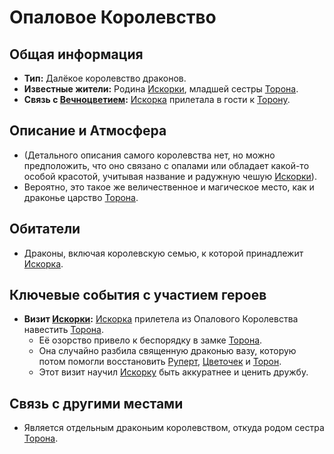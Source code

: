 # Опаловое Королевство

## Общая информация
- **Тип:** Далёкое королевство драконов.
- **Известные жители:** Родина [Искорки](characters/relatives/iskorka_sestra_torona.md), младшей сестры [Торона](characters/main_heroes/toron.md).
- **Связь с [Вечноцветием](places/vechnotsvetie_korolevstvo.md):** [Искорка](characters/relatives/iskorka_sestra_torona.md) прилетала в гости к [Торону](characters/main_heroes/toron.md).

## Описание и Атмосфера
- (Детального описания самого королевства нет, но можно предположить, что оно связано с опалами или обладает какой-то особой красотой, учитывая название и радужную чешую [Искорки](characters/relatives/iskorka_sestra_torona.md)).
- Вероятно, это такое же величественное и магическое место, как и драконье царство [Торона](characters/main_heroes/toron.md).

## Обитатели
- Драконы, включая королевскую семью, к которой принадлежит [Искорка](characters/relatives/iskorka_sestra_torona.md).

## Ключевые события с участием героев
- **Визит [Искорки](characters/relatives/iskorka_sestra_torona.md):** [Искорка](characters/relatives/iskorka_sestra_torona.md) прилетела из Опалового Королевства навестить [Торона](characters/main_heroes/toron.md).
    - Её озорство привело к беспорядку в замке [Торона](characters/main_heroes/toron.md).
    - Она случайно разбила священную драконью вазу, которую потом помогли восстановить [Руперт](characters/main_heroes/rupert.md), [Цветочек](characters/main_heroes/cvetochek.md) и [Торон](characters/main_heroes/toron.md).
    - Этот визит научил [Искорку](characters/relatives/iskorka_sestra_torona.md) быть аккуратнее и ценить дружбу.

## Связь с другими местами
- Является отдельным драконьим королевством, откуда родом сестра [Торона](characters/main_heroes/toron.md).